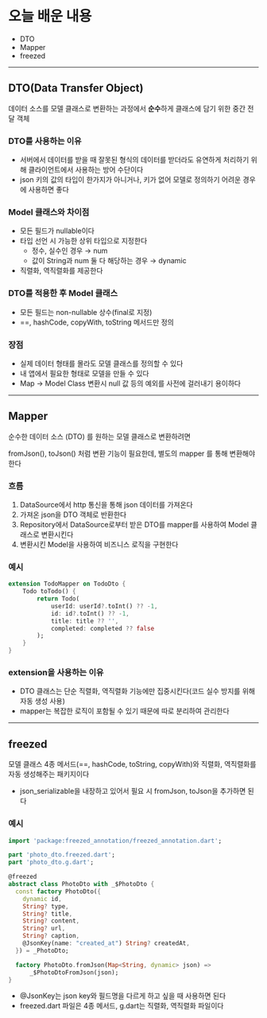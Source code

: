 # 오늘 배운 내용

- DTO
- Mapper
- freezed

---

## DTO(Data Transfer Object)

데이터 소스를 모델 클래스로 변환하는 과정에서 **순수**하게 클래스에 담기 위한 중간 전달 객체

### DTO를 사용하는 이유

- 서버에서 데이터를 받을 때 잘못된 형식의 데이터를 받더라도 유연하게 처리하기 위해 클라이언트에서 사용하는 방어 수단이다
- json 키의 값의 타입이 한가지가 아니거나, 키가 없어 모델로 정의하기 어려운 경우에 사용하면 좋다

### Model 클래스와 차이점

- 모든 필드가 nullable이다
- 타입 선언 시 가능한 상위 타입으로 지정한다
    - 정수, 실수인 경우 → num
    - 값이 String과 num 둘 다 해당하는 경우 → dynamic
- 직렬화, 역직렬화를 제공한다

### DTO를 적용한 후 Model 클래스

- 모든 필드는 non-nullable 상수(final로 지정)
- ==, hashCode, copyWith, toString 메서드만 정의

### 장점

- 실제 데이터 형태를 몰라도 모델 클래스를 정의할 수 있다
- 내 앱에서 필요한 형태로 모델을 만들 수 있다
- Map -> Model Class 변환시 null 값 등의 예외를 사전에 걸러내기 용이하다

---

## Mapper

순수한 데이터 소스 (DTO) 를 원하는 모델 클래스로 변환하려면 

fromJson(), toJson() 처럼 변환 기능이 필요한데, 별도의 mapper 를 통해 변환해야 한다

### 흐름

1. DataSource에서 http 통신을 통해 json 데이터를 가져온다
2. 가져온 json을 DTO 객체로 반환한다
3. Repository에서 DataSource로부터 받은 DTO를 mapper를 사용하여 Model 클래스로 변환시킨다
4. 변환시킨 Model을 사용하여 비즈니스 로직을 구현한다

### 예시

```dart
extension TodoMapper on TodoDto {
	Todo toTodo() {
		return Todo(
			userId: userId?.toInt() ?? -1,
			id: id?.toInt() ?? -1,
			title: title ?? '',
			completed: completed ?? false
		);
	}
}
```

### extension을 사용하는 이유

- DTO 클래스는 단순 직렬화, 역직렬화 기능에만 집중시킨다(코드 실수 방지를 위해 자동 생성 사용)
- mapper는 복잡한 로직이 포함될 수 있기 때문에 따로 분리하여 관리한다

---

## freezed

모델 클래스 4종 메서드(==, hashCode, toString, copyWith)와 직렬화, 역직렬화를 자동 생성해주는 패키지이다

- json_serializable을 내장하고 있어서 필요 시 fromJson, toJson을 추가하면 된다

### 예시

```dart
import 'package:freezed_annotation/freezed_annotation.dart';

part 'photo_dto.freezed.dart';
part 'photo_dto.g.dart';

@freezed
abstract class PhotoDto with _$PhotoDto {
  const factory PhotoDto({
    dynamic id,
    String? type,
    String? title,
    String? content,
    String? url,
    String? caption,
    @JsonKey(name: "created_at") String? createdAt,
  }) = _PhotoDto;

  factory PhotoDto.fromJson(Map<String, dynamic> json) =>
      _$PhotoDtoFromJson(json);
}
```

- @JsonKey는 json key와 필드명을 다르게 하고 싶을 때 사용하면 된다
- freezed.dart 파일은 4종 메서드, g.dart는 직렬화, 역직렬화 파일이다